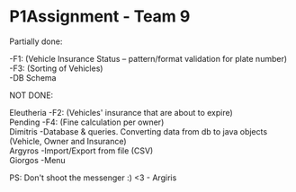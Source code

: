 # P1Assignment - Team 9

Partially done:

-F1: (Vehicle Insurance Status – pattern/format validation for plate number) <br />
-F3: (Sorting of Vehicles) <br />
-DB Schema

NOT DONE:

Eleutheria  -F2: (Vehicles' insurance that are about to expire) <br />
Pending     -F4: (Fine calculation per owner) <br />
Dimitris     -Database & queries. Converting data from db to java objects (Vehicle, Owner and Insurance) <br />
Argyros     -Import/Export from file (CSV) <br />
Giorgos     -Menu <br />

PS: Don't shoot the messenger :) <3 - Argiris

